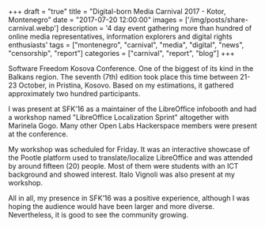+++
draft = "true"
title = "Digital-born Media Carnival 2017 - Kotor, Montenegro"
date = "2017-07-20 12:00:00"
images = ['/img/posts/share-carnival.webp']
description = '4 day event gathering more than hundred of online media representatives, information explorers and digital rights enthusiasts'
tags = ["montenegro", "carnival", "media", "digital", "news", "censorship", "report"]
categories = ["carnival", "report", "blog"]
+++

Software Freedom Kosova Conference. One of the biggest of its kind in the Balkans region. The seventh (7th) edition took place this time between 21-23 October, in Pristina, Kosovo. Based on my estimations, it gathered approximately two hundred participants.

I was present at SFK’16 as a maintainer of the LibreOffice infobooth and had a workshop named "LibreOffice Localization Sprint" altogether with Marinela Gogo. Many other Open Labs Hackerspace members were present at the conference.

My workshop was scheduled for Friday. It was an interactive showcase of the Pootle platform used to translate/localize LibreOffice and was attended by around fifteen (20) people. Most of them were students with an ICT background and showed interest. Italo Vignoli was also present at my workshop.

All in all, my presence in SFK’16 was a positive experience, although I was hoping the audience would have been larger and more diverse. Nevertheless, it is good to see the community growing.
